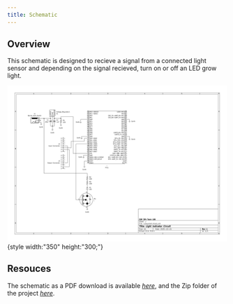 ```yaml
---
title: Schematic
---
```


## Overview

This schematic is designed to recieve a signal from a connected light sensor and depending on the signal recieved, turn on or off an LED grow light.


![schematic](Schematic.png){style width:"350" height:"300;"}


## Resouces

The schematic as a PDF download is available [*here*](subsystem.pdf), and the Zip folder of the project [*here*](dummyZip.zip).